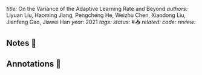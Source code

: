 *title:* On the Variance of the Adaptive Learning Rate and Beyond
*authors:* Liyuan Liu, Haoming Jiang, Pengcheng He, Weizhu Chen, Xiaodong Liu, Jianfeng Gao, Jiawei Han
*year:* 2021
*tags:* 
*status:* #📥
*related:*
*code:*
*review:*

## Notes 📍

## Annotations 📖